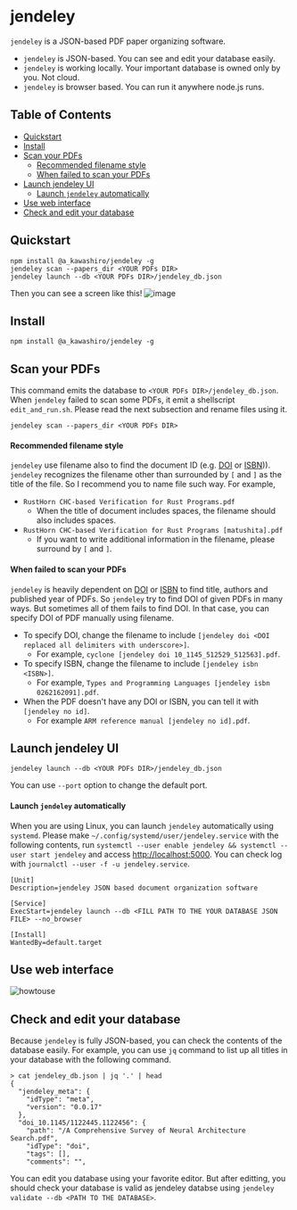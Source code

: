 # jendeley <!-- omit in toc -->
`jendeley` is a JSON-based PDF paper organizing software.
- `jendeley` is JSON-based. You can see and edit your database easily.
- `jendeley` is working locally. Your important database is owned only by you. Not cloud.
- `jendeley` is browser based. You can run it anywhere node.js runs.

## Table of Contents <!-- omit in toc -->
- [Quickstart](#quickstart)
- [Install](#install)
- [Scan your PDFs](#scan-your-pdfs)
    - [Recommended filename style](#recommended-filename-style)
    - [When failed to scan your PDFs](#when-failed-to-scan-your-pdfs)
- [Launch jendeley UI](#launch-jendeley-ui)
    - [Launch `jendeley` automatically](#launch-jendeley-automatically)
- [Use web interface](#use-web-interface)
- [Check and edit your database](#check-and-edit-your-database)

## Quickstart
```
npm install @a_kawashiro/jendeley -g
jendeley scan --papers_dir <YOUR PDFs DIR>
jendeley launch --db <YOUR PDFs DIR>/jendeley_db.json
```
Then you can see a screen like this!
![image](https://user-images.githubusercontent.com/3770618/209427855-374e6523-8910-4c98-a9ec-05bd62ae9b8e.png)

## Install
```
npm install @a_kawashiro/jendeley -g
```

## Scan your PDFs
This command emits the database to `<YOUR PDFs DIR>/jendeley_db.json`. When `jendeley` failed to scan some PDFs, it emit a shellscript `edit_and_run.sh`. Please read the next subsection and rename files using it.
```
jendeley scan --papers_dir <YOUR PDFs DIR>
```

#### Recommended filename style
`jendeley` use filename also to find the document ID (e.g. [DOI](https://www.doi.org/) or [ISBN](https://en.wikipedia.org/wiki/ISBN))). `jendeley` recognizes the filename other than surrounded by `[` and `]` as the title of the file. So I recommend you to name file such way. For example,
- `RustHorn CHC-based Verification for Rust Programs.pdf`
    - When the title of document includes spaces, the filename should also includes spaces.
- `RustHorn CHC-based Verification for Rust Programs [matushita].pdf`
    - If you want to write additional information in the filename, please surround by `[` and `]`.

#### When failed to scan your PDFs
`jendeley` is heavily dependent on [DOI](https://www.doi.org/) or [ISBN](https://en.wikipedia.org/wiki/ISBN) to find title, authors and published year of PDFs. So `jendeley` try to find DOI of given PDFs in many ways. But sometimes all of them fails to find DOI. In that case, you can specify DOI of PDF manually using filename.

- To specify DOI, change the filename to include `[jendeley doi <DOI replaced all delimiters with underscore>]`.
  - For example, `cyclone [jendeley doi 10_1145_512529_512563].pdf`.
- To specify ISBN, change the filename to include `[jendeley isbn <ISBN>]`. 
  - For example, `Types and Programming Languages [jendeley isbn 0262162091].pdf`. 
- When the PDF doesn't have any DOI or ISBN, you can tell it with `[jendeley no id]`. 
  - For example `ARM reference manual [jendeley no id].pdf`.

## Launch jendeley UI
```
jendeley launch --db <YOUR PDFs DIR>/jendeley_db.json
```
You can use `--port` option to change the default port.

#### Launch `jendeley` automatically
When you are using Linux, you can launch `jendeley` automatically using `systemd`. Please make `~/.config/systemd/user/jendeley.service` with the following contents, run `systemctl --user enable jendeley && systemctl --user start jendeley` and access [http://localhost:5000](http://localhost:5000). You can check log with `journalctl --user -f -u jendeley.service`.
```
[Unit]
Description=jendeley JSON based document organization software

[Service]
ExecStart=jendeley launch --db <FILL PATH TO THE YOUR DATABASE JSON FILE> --no_browser

[Install]
WantedBy=default.target
```

## Use web interface
![howtouse](https://user-images.githubusercontent.com/3770618/212287575-b553971c-e59f-40f7-8fb4-fd6ac68d1665.png)

## Check and edit your database
Because `jendeley` is fully JSON-based, you can check the contents of the
database easily. For example, you can use `jq` command to list up all titles in
your database with the following command.
```
> cat jendeley_db.json | jq '.' | head
{
  "jendeley_meta": {
    "idType": "meta",
    "version": "0.0.17"
  },
  "doi_10.1145/1122445.1122456": {
    "path": "/A Comprehensive Survey of Neural Architecture Search.pdf",
    "idType": "doi",
    "tags": [],
    "comments": "",
```

You can edit you database using your favorite editor. But after editting, you should check your database is valid as jendeley databse using `jendeley validate --db <PATH TO THE DATABASE>`.
